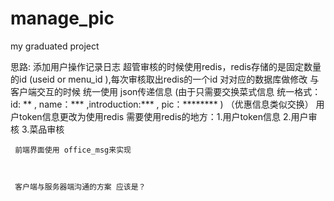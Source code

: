 # manage_pic
my graduated project 



思路: 添加用户操作记录日志
     超管审核的时候使用redis，redis存储的是固定数量的id   (useid  or menu_id ),每次审核取出redis的一个id  对对应的数据库做修改
     与客户端交互的时候 统一使用 json传递信息  (由于只需要交换菜式信息   统一格式：   id: ** , name：*** ,introduction:*** , pic：********    )   （优惠信息类似交换）
     用户token信息更改为使用redis
     需要使用redis的地方：1.用户token信息   2.用户审核   3.菜品审核

     前端界面使用 office_msg来实现



     客户端与服务器端沟通的方案 应该是？